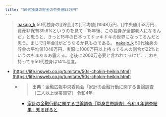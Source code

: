```yaml
---
title: "50代独身の貯金の中央値53万円"
---
```


> [nakajo_k](https://twitter.com/nakajo_k/status/1700027126366474694) 50代独身の[[貯金]]の[[平均値]]1048万円、[[中央値]]53万円、資産非保有39.6%というのを見て「15年後、この独身が全部老人になるんだ」と思うと、きっと15年の日本ってドッキドキの世界になってるんだと思う。まじで[[年金]]がどうなるか見ものである。
> [nakajo_k](https://twitter.com/nakajo_k/status/1700029089967747425) 50代独身の貯金の平均値1048万円、実際に1000万円以上持ってる人の割合が22%というのもまあまあ震える。老後に2000万必要と言われてるけど、これを持ってる50代独身は14%程度。
- [https://life.insweb.co.jp/tumitate/50s-chokin-heikin.html](https://life.insweb.co.jp/tumitate/50s-chokin-heikin.html)
    - > 出典：金融広報中央委員会「家計の金融行動に関する世論調査［二人以上世帯調査］ 令和4年」
        - [家計の金融行動に関する世論調査［単身世帯調査］令和４年調査結果｜知るぽると](https://www.shiruporuto.jp/public/document/container/yoron/tanshin/2022/)
